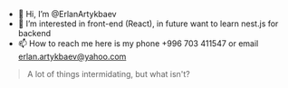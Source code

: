 - 👋 Hi, I’m @ErlanArtykbaev
- 👀 I’m interested in front-end (React), in future want to learn nest.js for backend
- 📫 How to reach me here is my phone +996 703 411547 or email erlan.artykbaev@yahoo.com

>A lot of things intermidating, but what isn't?

<!---
ErlanArtykbaev/ErlanArtykbaev is a ✨ special ✨ repository because its `README.md` (this file) appears on your GitHub profile.
You can click the Preview link to take a look at your changes.
--->
